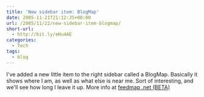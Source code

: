 ```yaml
---
title: 'New sidebar item: BlogMap'
date: 2005-11-21T21:12:35+00:00
url: /2005/11/22/new-sidebar-item-blogmap/
short-url:
  - http://bit.ly/eHu4AE
categories:
  - Tech
tags:
  - blog
---
```

I've added a new little item to the right sidebar called a BlogMap. Basically it shows where I am, as well as what else is near me. Sort of interesting, and we'll see how long I leave it up. More info at <a href="http://www.feedmap.net/BlogMap/">feedmap .net (BETA)</a>